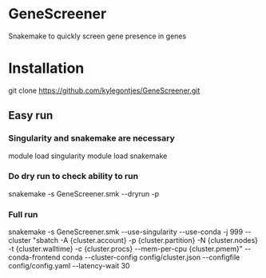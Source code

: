 # GeneScreener
Snakemake to quickly screen gene presence in genes 

# Installation
git clone https://github.com/kylegontjes/GeneScreener.git

## Easy run
### Singularity and snakemake are necessary 
module load singularity
module load snakemake

### Do dry run to check ability to run
snakemake -s GeneScreener.smk --dryrun -p

### Full run
snakemake -s GeneScreener.smk --use-singularity --use-conda -j 999 --cluster "sbatch -A {cluster.account} -p {cluster.partition} -N {cluster.nodes} -t {cluster.walltime} -c {cluster.procs} --mem-per-cpu {cluster.pmem}" --conda-frontend conda --cluster-config config/cluster.json --configfile config/config.yaml --latency-wait 30